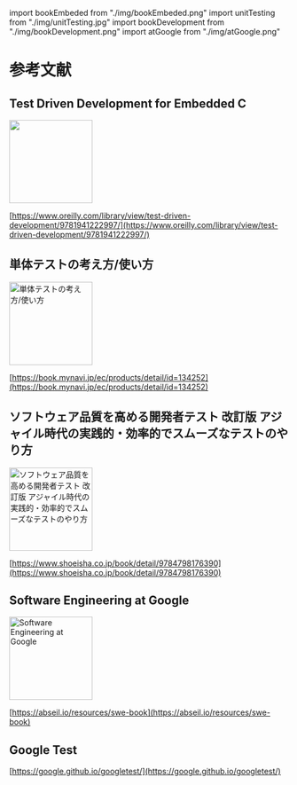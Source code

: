 import bookEmbeded from "./img/bookEmbeded.png"
import unitTesting from "./img/unitTesting.jpg"
import bookDevelopment from "./img/bookDevelopment.png"
import atGoogle from "./img/atGoogle.png"

# 参考文献

## Test Driven Development for Embedded C

<img src={bookEmbeded} alt="" width="150" />

[https://www.oreilly.com/library/view/test-driven-development/9781941222997/](https://www.oreilly.com/library/view/test-driven-development/9781941222997/)

## 単体テストの考え方/使い方

<img src={unitTesting} alt="単体テストの考え方/使い方" width="150" />

[https://book.mynavi.jp/ec/products/detail/id=134252](https://book.mynavi.jp/ec/products/detail/id=134252)

## ソフトウェア品質を高める開発者テスト 改訂版 アジャイル時代の実践的・効率的でスムーズなテストのやり方

<img src={bookDevelopment} alt="ソフトウェア品質を高める開発者テスト 改訂版 アジャイル時代の実践的・効率的でスムーズなテストのやり方" width="150" />

[https://www.shoeisha.co.jp/book/detail/9784798176390](https://www.shoeisha.co.jp/book/detail/9784798176390)

## Software Engineering at Google

<img src={atGoogle} alt="Software Engineering at Google" width="150" />

[https://abseil.io/resources/swe-book](https://abseil.io/resources/swe-book)

## Google Test

[https://google.github.io/googletest/](https://google.github.io/googletest/)
